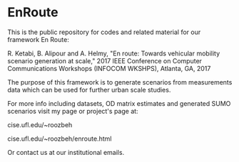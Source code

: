 # EnRoute

This is the public repository for codes and related material for our framework En Route:

R. Ketabi, B. Alipour and A. Helmy, "En route: Towards vehicular mobility scenario generation at scale," 2017 IEEE Conference on Computer Communications Workshops (INFOCOM WKSHPS), Atlanta, GA, 2017

The purpose of this framework is to generate scenarios from measurements data which can be used for further urban scale studies.

For more info including datasets, OD matrix estimates and generated SUMO scenarios visit my page or project's page at:

cise.ufl.edu/~roozbeh

cise.ufl.edu/~roozbeh/enroute.html

Or contact us at our institutional emails.
